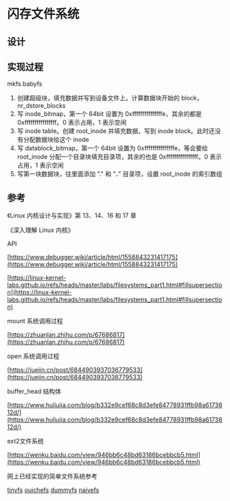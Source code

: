# 闪存文件系统

## 设计

## 实现过程

mkfs.babyfs

1. 创建超级块，填充数据并写到设备文件上。计算数据块开始的 block，nr_dstore_blocks
2. 写 inode_bitmap，第一个 64bit 设置为 0xfffffffffffffffe，其余的都是 0xffffffffffffffff。0 表示占用，1 表示空闲
3. 写 inode table。创建 root_inode 并填充数据，写到 inode block。此时还没有分配数据块给这个 inode
4. 写 datablock_bitmap，第一个 64bit 设置为 0xfffffffffffffffe，等会要给 root_inode 分配一个目录块填充目录项，其余的也是 0xffffffffffffffff。0 表示占用，1 表示空闲
5. 写第一块数据块，往里面添加 "." 和 ".." 目录项，设置 root_inode 的索引数组

## 参考

《Linux 内核设计与实现》第 13、14、16 和 17 章

《深入理解 Linux 内核》

API

[https://www.debugger.wiki/article/html/1558843231417175](https://www.debugger.wiki/article/html/1558843231417175)

[https://linux-kernel-labs.github.io/refs/heads/master/labs/filesystems_part1.html#fillsupersection](https://linux-kernel-labs.github.io/refs/heads/master/labs/filesystems_part1.html#fillsupersection)

mount 系统调用过程

[https://zhuanlan.zhihu.com/p/67686817](https://zhuanlan.zhihu.com/p/67686817)

open 系统调用过程

[https://juejin.cn/post/6844903937036779533](https://juejin.cn/post/6844903937036779533)

buffer_head 结构体

[https://www.huliujia.com/blog/b332e9cef68c8d3efe84778931ffb98a6173812d/](https://www.huliujia.com/blog/b332e9cef68c8d3efe84778931ffb98a6173812d/)

ext2文件系统

[https://wenku.baidu.com/view/946bb6c48bd63186bcebbcb5.html](https://wenku.baidu.com/view/946bb6c48bd63186bcebbcb5.html)

网上已经实现的简单文件系统参考

[tinyfs](https://blog.csdn.net/qq_35536179/article/details/109013447) [ouichefs](https://github.com/rgouicem/ouichefs) [dummyfs](https://github.com/gotoco/dummyfs) [naivefs](https://github.com/z0gSh1u/naivefs)